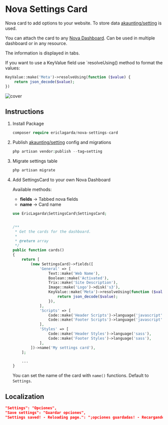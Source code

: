 
# Nova Settings Card


Nova card to add options to your website. To store data [akaunting/setting](https://github.com/akaunting/setting) is used. 

You can attach the card to any [Nova Dashboard](https://nova.laravel.com/docs/2.0/customization/dashboards.html#default-dashboard). Can be used in multiple dashboard or in any resource.

The information is displayed in tabs.

If you want to use a KeyValue field use `resolveUsing() method to format the values:

```php
KeyValue::make('Meta')->resolveUsing(function ($value) {
	return json_decode($value);
})
```

![cover](https://user-images.githubusercontent.com/74367/68877274-17e05f00-0706-11ea-9690-2485ba896c41.png)


## Instructions

1. Install Package
	```php
	composer require ericlagarda/nova-settings-card
	```

2. Publish [akaunting/setting](https://github.com/akaunting/setting) config and migrations

	```php
	php artisan vendor:publish --tag=setting
	```

3. Migrate settings table
	```php
	php artisan migrate
	```

4. Add SettingsCard to your own Nova Dashboard

	Available methods:

	* **fields** -> Tabbed nova fields
	* **name** -> Card name


	```php
	use EricLagarda\SettingsCard\SettingsCard;


	/**
     * Get the cards for the dashboard.
     *
     * @return array
     */
    public function cards()
    {
	    return [
	        (new SettingsCard)->fields([
	            'General' => [
	                Text::make('Web Name'),
	                Boolean::make('Activated'),
	                Trix::make('Site Description'),
	                Image::make('Logo')->disk('s3'),
	                KeyValue::make('Meta')->resolveUsing(function ($value) {
	                    return json_decode($value);
	                }),
	            ],
	            'Scripts' => [
	                Code::make('Header Scripts')->language('javascript'),
	                Code::make('Footer Scripts')->language('javascript'),
	            ],
	            'Styles' => [
	                Code::make('Header Styles')->language('sass'),
	                Code::make('Footer Styles')->language('sass'),
	            ],
	        ])->name('My settings card'),
	    ];

        ...
    }
    ```
    You can set the name of the card with `name()` functions. Default to `Settings`.

## Localization

```json
"Settings": "Opciones",
"Save settings": "Guardar opciones",
"Settings saved! - Reloading page.": "¡opciones guardadas! - Recargando la página..."
```
